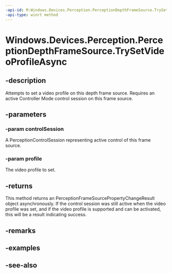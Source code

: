 ----api-id: M:Windows.Devices.Perception.PerceptionDepthFrameSource.TrySetVideoProfileAsync(Windows.Devices.Perception.PerceptionControlSession,Windows.Devices.Perception.PerceptionVideoProfile)
-api-type: winrt method
---<!-- Method syntaxpublic Windows.Foundation.IAsyncOperation<Windows.Devices.Perception.PerceptionFrameSourcePropertyChangeResult> TrySetVideoProfileAsync(Windows.Devices.Perception.PerceptionControlSession controlSession, Windows.Devices.Perception.PerceptionVideoProfile profile)--># Windows.Devices.Perception.PerceptionDepthFrameSource.TrySetVideoProfileAsync## -descriptionAttempts to set a video profile on this depth frame source. Requires an active Controller Mode control session on this frame source.## -parameters### -param controlSessionA PerceptionControlSession representing active control of this frame source.### -param profileThe video profile to set.## -returnsThis method returns an PerceptionFrameSourcePropertyChangeResult object asynchronously. If the control session was still active when the video profile was set, and if the video profile is supported and can be activated, this will be a result indicating success.## -remarks## -examples## -see-also